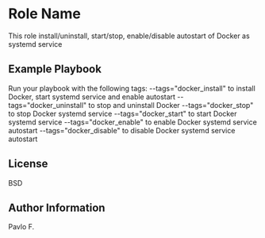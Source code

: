Role Name
=========

This role install/uninstall, start/stop, enable/disable autostart of Docker as systemd service

Example Playbook
----------------

Run your playbook with the following tags:
  --tags="docker_install" to install Docker, start systemd service and enable autostart
  --tags="docker_uninstall" to stop and uninstall Docker
  --tags="docker_stop" to stop Docker systemd service
  --tags="docker_start" to start Docker systemd service
  --tags="docker_enable" to enable Docker systemd service autostart
  --tags="docker_disable" to disable Docker systemd service autostart

License
-------

BSD

Author Information
------------------

Pavlo F.
